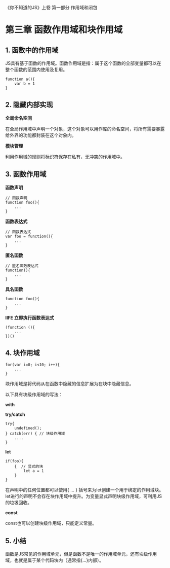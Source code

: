 《你不知道的JS》上卷 第一部分 作用域和闭包

# 第三章 函数作用域和块作用域

## 1. 函数中的作用域

JS具有基于函数的作用域。函数作用域是指：属于这个函数的全部变量都可以在整个函数的范围内使用及复用。

```
function a(){
    var b = 1
}
```

## 2. 隐藏内部实现

**全局命名空间**

在全局作用域中声明一个对象，这个对象可以用作库的命名空间，将所有需要暴露给外界的功能都封装在这个对象内。

**模块管理**

利用作用域的规则将标识符保存在私有，无冲突的作用域中。

## 3. 函数作用域

**函数声明**

```
// 函数声明
function foo(){
    ...
}
```

**函数表达式**

```
// 函数表达式
var foo = function(){
    ...
}
```

**匿名函数**

```
// 匿名函数表达式
function(){
    ...
}
```

**具名函数**

```
function foo(){
    ...
}
```

**IIFE 立即执行函数表达式**

```
(function (){
    ...
})()
```


## 4. 块作用域

```
for(var i=0; i<10; i++){
    ...
}
```

块作用域是将代码从在函数中隐藏的信息扩展为在块中隐藏信息。

以下具有块级作用域的写法：

**with**

**try/catch**

```
try{
    undefined();
} catch(err) { // 块级作用域
    ....
}
```

**let**

```
if(foo){
    {  // 显式的块
        let a = 1
    }
}
```

在声明中的任何位置都可以使用{ ... } 括号来为let创建一个用于绑定的作用域块。let进行的声明不会存在块作用域中提升。为变量显式声明块级作用域，可利用JS的垃圾回收。

**const**

const也可以创建块级作用域，只能定义常量。

## 5. 小结

函数是JS常见的作用域单元，但是函数不是唯一的作用域单元，还有块级作用域，也就是属于某个代码块内（通常指{...}内部）。





